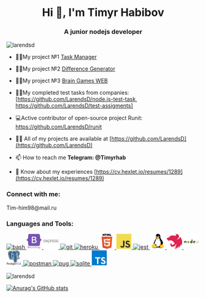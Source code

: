 <h1 align="center">Hi 👋, I'm Timyr Habibov</h1>
<h3 align="center">A junior nodejs developer</h3>

<p align="left"> <img src="https://komarev.com/ghpvc/?username=larendsd&label=Profile%20views&color=0e75b6&style=flat" alt="larendsd" /> </p>

- 👨‍💻My project №1 [Task Manager](https://github.com/LarendsD/backend-project-lvl4)

- 👨‍💻My project №2 [Difference Generator](https://github.com/LarendsD/backend-project-lvl2)

- 👨‍💻My project №3 [Brain Games WEB](https://github.com/LarendsD/brain-games-web)

- 👨‍💻My completed test tasks from companies: [https://github.com/LarendsD/node.js-test-task, https://github.com/LarendsD/test-assigments]

- 💻Active contributor of open-source project Runit: https://github.com/LarendsD/runit

- 👨‍💻 All of my projects are available at [https://github.com/LarendsD](https://github.com/LarendsD)

- 📫 How to reach me **Telegram: @Timyrhab**

- 📄 Know about my experiences [https://cv.hexlet.io/resumes/1289](https://cv.hexlet.io/resumes/1289)

<h3 align="left">Connect with me:</h3>
<p align="left">
  Tim-him98@mail.ru
</p>

<h3 align="left">Languages and Tools:</h3>
<p align="left"> <a href="https://www.gnu.org/software/bash/" target="_blank" rel="noreferrer"> <img src="https://www.vectorlogo.zone/logos/gnu_bash/gnu_bash-icon.svg" alt="bash" width="40" height="40"/> </a> <a href="https://getbootstrap.com" target="_blank" rel="noreferrer"> <img src="https://raw.githubusercontent.com/devicons/devicon/master/icons/bootstrap/bootstrap-plain-wordmark.svg" alt="bootstrap" width="40" height="40"/> </a> <a href="https://expressjs.com" target="_blank" rel="noreferrer"> <img src="https://raw.githubusercontent.com/devicons/devicon/master/icons/express/express-original-wordmark.svg" alt="express" width="40" height="40"/> </a> <a href="https://git-scm.com/" target="_blank" rel="noreferrer"> <img src="https://www.vectorlogo.zone/logos/git-scm/git-scm-icon.svg" alt="git" width="40" height="40"/> </a> <a href="https://heroku.com" target="_blank" rel="noreferrer"> <img src="https://www.vectorlogo.zone/logos/heroku/heroku-icon.svg" alt="heroku" width="40" height="40"/> </a> <a href="https://www.w3.org/html/" target="_blank" rel="noreferrer"> <img src="https://raw.githubusercontent.com/devicons/devicon/master/icons/html5/html5-original-wordmark.svg" alt="html5" width="40" height="40"/> </a> <a href="https://developer.mozilla.org/en-US/docs/Web/JavaScript" target="_blank" rel="noreferrer"> <img src="https://raw.githubusercontent.com/devicons/devicon/master/icons/javascript/javascript-original.svg" alt="javascript" width="40" height="40"/> </a> <a href="https://jestjs.io" target="_blank" rel="noreferrer"> <img src="https://www.vectorlogo.zone/logos/jestjsio/jestjsio-icon.svg" alt="jest" width="40" height="40"/> </a> <a href="https://www.linux.org/" target="_blank" rel="noreferrer"> <img src="https://raw.githubusercontent.com/devicons/devicon/master/icons/linux/linux-original.svg" alt="linux" width="40" height="40"/> </a> <a href="https://nestjs.com/" target="_blank" rel="noreferrer"> <img src="https://raw.githubusercontent.com/devicons/devicon/master/icons/nestjs/nestjs-plain.svg" alt="nestjs" width="40" height="40"/> </a> <a href="https://nodejs.org" target="_blank" rel="noreferrer"> <img src="https://raw.githubusercontent.com/devicons/devicon/master/icons/nodejs/nodejs-original-wordmark.svg" alt="nodejs" width="40" height="40"/> </a> <a href="https://www.postgresql.org" target="_blank" rel="noreferrer"> <img src="https://raw.githubusercontent.com/devicons/devicon/master/icons/postgresql/postgresql-original-wordmark.svg" alt="postgresql" width="40" height="40"/> </a> <a href="https://postman.com" target="_blank" rel="noreferrer"> <img src="https://www.vectorlogo.zone/logos/getpostman/getpostman-icon.svg" alt="postman" width="40" height="40"/> </a> <a href="https://pugjs.org" target="_blank" rel="noreferrer"> <img src="https://cdn.worldvectorlogo.com/logos/pug.svg" alt="pug" width="40" height="40"/> </a> <a href="https://www.sqlite.org/" target="_blank" rel="noreferrer"> <img src="https://www.vectorlogo.zone/logos/sqlite/sqlite-icon.svg" alt="sqlite" width="40" height="40"/> </a> <a href="https://www.typescriptlang.org/" target="_blank" rel="noreferrer"> <img src="https://raw.githubusercontent.com/devicons/devicon/master/icons/typescript/typescript-original.svg" alt="typescript" width="40" height="40"/> </a> </p>

<p><img align="center" src="https://github-readme-stats.vercel.app/api/top-langs?username=larendsd&show_icons=true&locale=en&layout=compact" alt="larendsd" /></p>

[![Anurag's GitHub stats](https://github-readme-stats.vercel.app/api?username=LarendsD)](https://github.com/anuraghazra/github-readme-stats)
